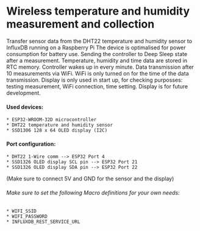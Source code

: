 # Wireless temperature and humidity measurement and collection

Transfer sensor data from the DHT22 temperature and humidity sensor to InfluxDB running on a Raspberry Pi
The device is optimalised for power consumption for battery use.
Sending the controller to Deep Sleep state after a measurement.
Temperature, humidity and time data are stored in RTC memory.
Controller wakes up in every minute.
Data transmission after 10 measurements via WiFi.
WiFi is only turned on for the time of the data transmission.
Display is only used in start up, for checking purposses: testing measurement, WiFi connection, time setting.
Display is for future development.

#### Used devices:
    * ESP32-WROOM-32D microcontroller
    * DHT22 temperature and humidity sensor
    * SSD1306 128 x 64 OLED display (I2C)


#### Port configuration:
    * DHT22 1-Wire comm --> ESP32 Port 4
    * SSD1326 OLED display SCL pin --> ESP32 Port 21
    * SSD1326 OLED display SDA pin --> ESP32 Port 22
(Make sure to connect 5V and GND for the sensor and the display)

###### Make sure to set the following Macro definitions for your own needs:
    * WIFI_SSID
    * WIFI_PASSWORD
    * INFLUXDB_REST_SERVICE_URL